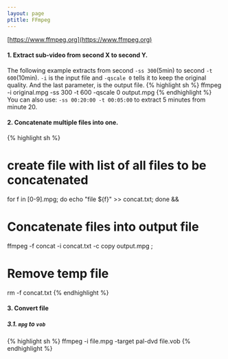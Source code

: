 ```yaml
---
layout: page
ptitle: FFmpeg
---
```


[https://www.ffmpeg.org](https://www.ffmpeg.org)

#### 1. Extract sub-video from second X to second Y.
The following example extracts from second `-ss 300`(5min) to second `-t 600`(10min). `-i` is the input file and `-qscale 0` tells it to keep the original quality. And the last parameter, is the output file.
{% highlight sh %}
ffmpeg -i original.mpg -ss 300 -t 600 -qscale 0 output.mpg
{% endhighlight %}
You can also use: `-ss 00:20:00 -t 00:05:00` to extract 5 minutes from minute 20.

#### 2. Concatenate multiple files into one.
{% highlight sh %}
# create file with list of all files to be concatenated
for f in [0-9].mpg; do echo "file ${f}" >> concat.txt; done &&

# Concatenate files into output file
ffmpeg -f concat -i concat.txt -c copy output.mpg ;

# Remove temp file
rm -f concat.txt
{% endhighlight %}

#### 3. Convert file
##### 3.1. `mpg` to `vob`
{% highlight sh %}
ffmpeg -i file.mpg -target pal-dvd file.vob
{% endhighlight %}
